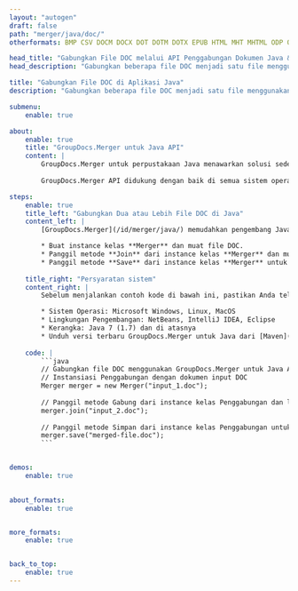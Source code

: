```yaml
---
layout: "autogen"
draft: false
path: "merger/java/doc/"
otherformats: BMP CSV DOCM DOCX DOT DOTM DOTX EPUB HTML MHT MHTML ODP ODS ODT OTP OTT PDF PNG POTM POTX PPS PPSM PPSX PPT PPTM PPTX PS RTF TEX TIF TIFF TSV TXT VDX VSDM VSDX VSSM VSSX VSTM VSTX VSX VTX XLAM XLS XLSB XLSM XLSX XLT XLTM XLTX XPS

head_title: "Gabungkan File DOC melalui API Penggabungan Dokumen Java & J2SE"
head_description: "Gabungkan beberapa file DOC menjadi satu file menggunakan API penggabungan dokumen Java dengan semua data, gaya, dan pemformatan sebagai dokumen sumber."

title: "Gabungkan File DOC di Aplikasi Java"
description: "Gabungkan beberapa file DOC menjadi satu file menggunakan API penggabungan dokumen Java. Gabungkan halaman atau rentang halaman yang dipilih dari berbagai dokumen sumber menjadi satu dokumen hasil dengan semua data, gaya, dan pemformatan sebagai dokumen sumber."

submenu:
    enable: true

about:
    enable: true
    title: "GroupDocs.Merger untuk Java API"
    content: |
        GroupDocs.Merger untuk perpustakaan Java menawarkan solusi sederhana untuk menggabungkan & membagi dengan aman antara berbagai format dokumen termasuk PDF, Microsoft Office (Word, Excel, PowerPoint, OneNote), OpenDocument, HTML, gambar dan banyak lainnya dalam aplikasi .NET. Dengan menambahkan hanya beberapa baris kode, lakukan beberapa operasi dokumen seperti memindahkan, menghapus, memutar, menukar, mengekstrak, atau mengubah orientasi halaman di dalam dokumen. API penggabungan dokumen juga mendukung pratinjau halaman dokumen sebagai gambar untuk menganalisis struktur dokumen, pemformatan, dan konten pada halaman.
        
        GroupDocs.Merger API didukung dengan baik di semua sistem operasi utama dan versi Java termasuk J2SE 7.0 (1.7), J2SE 8.0 (1.8) dan Java 10.

steps:
    enable: true
    title_left: "Gabungkan Dua atau Lebih File DOC di Java"
    content_left: |
        [GroupDocs.Merger](/id/merger/java/) memudahkan pengembang Java untuk menggabungkan beberapa file DOC dengan menerapkan beberapa langkah mudah.

        * Buat instance kelas **Merger** dan muat file DOC.
        * Panggil metode **Join** dari instance kelas **Merger** dan muat file DOC lainnya.
        * Panggil metode **Save** dari instance kelas **Merger** untuk menyimpan dokumen yang digabungkan.
        
    title_right: "Persyaratan sistem"
    content_right: |
        Sebelum menjalankan contoh kode di bawah ini, pastikan Anda telah menginstal prasyarat berikut di sistem Anda.

        * Sistem Operasi: Microsoft Windows, Linux, MacOS
        * Lingkungan Pengembangan: NetBeans, IntelliJ IDEA, Eclipse
        * Kerangka: Java 7 (1.7) dan di atasnya
        * Unduh versi terbaru GroupDocs.Merger untuk Java dari [Maven](https://repository.groupdocs.com/webapp/#/artifacts/browse/tree/General/repo/com/groupdocs/groupdocs-merger)
        
    code: |
        ```java
        // Gabungkan file DOC menggunakan GroupDocs.Merger untuk Java API
        // Instansiasi Penggabungan dengan dokumen input DOC
        Merger merger = new Merger("input_1.doc");
        
        // Panggil metode Gabung dari instance kelas Penggabungan dan lewati jalur dokumen sumber kedua
        merger.join("input_2.doc");
            
        // Panggil metode Simpan dari instance kelas Penggabungan untuk menyimpan dokumen yang digabungkan
        merger.save("merged-file.doc");        
        ```        


demos:
    enable: true
        

about_formats:
    enable: true


more_formats:
    enable: true


back_to_top:
    enable: true
---
```

